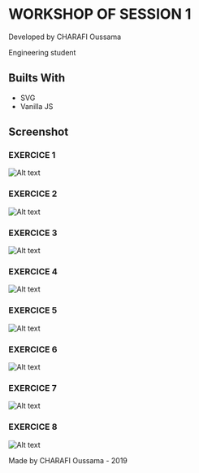 # WORKSHOP OF SESSION 1


Developed by CHARAFI Oussama

Engineering student


## Builts With

* SVG
* Vanilla JS

## Screenshot
### EXERCICE 1
![Alt text](https://i.ibb.co/x8Jnb3h/s1-exo1.jpg)

### EXERCICE 2
![Alt text](https://i.ibb.co/5FbJrDk/s1-exo2.jpg)

### EXERCICE 3
![Alt text](https://i.ibb.co/Gk6fxjg/s1-exo3.jpg)

### EXERCICE 4
![Alt text](https://i.ibb.co/ZfRFhJB/s1-exo4.jpg)

### EXERCICE 5
![Alt text](https://i.ibb.co/JrwBW0Y/s1-exo5.jpg)

### EXERCICE 6
![Alt text](https://i.ibb.co/MNBFPvV/s1-exo6.jpg)

### EXERCICE 7
![Alt text](https://i.ibb.co/gdrRrpJ/s1-exo7.jpg)

### EXERCICE 8
![Alt text](https://i.ibb.co/vVJY7GK/s1-exo87.jpg)

Made by CHARAFI Oussama - 2019

